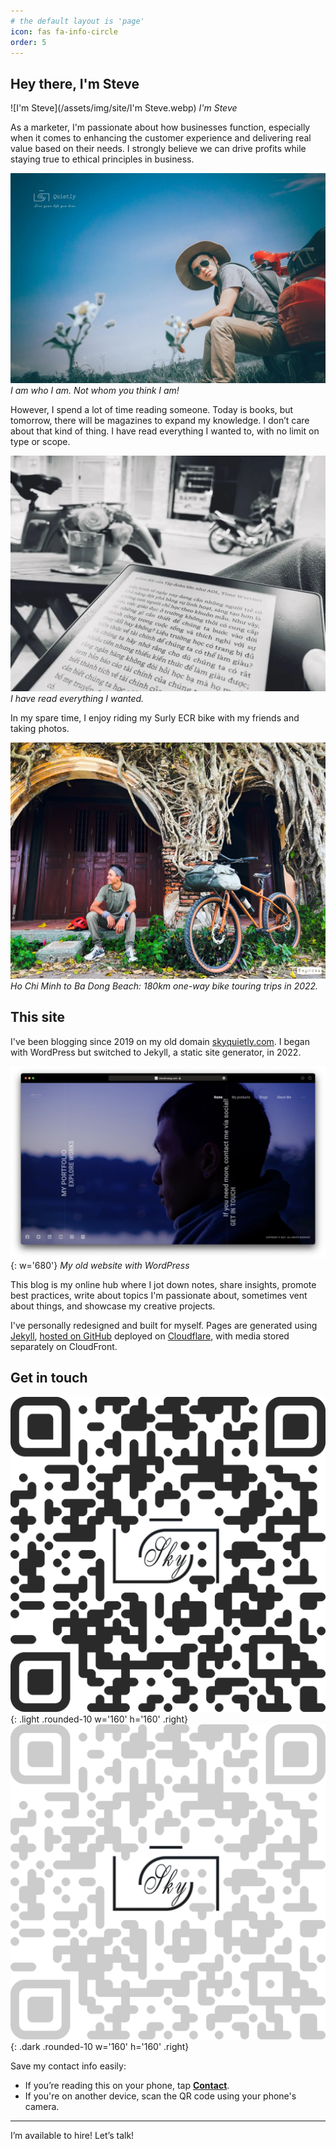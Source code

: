 ```yaml
---
# the default layout is 'page'
icon: fas fa-info-circle
order: 5
---
```

## Hey there, I'm Steve

![I'm Steve](/assets/img/site/I'm Steve.webp)
_I'm Steve_

As a marketer, I'm passionate about how businesses function, especially when it comes to enhancing the customer experience and delivering real value based on their needs. I strongly believe we can drive profits while staying true to ethical principles in business.

![About me](/assets/img/site/about-me.webp)
_I am who I am. Not whom you think I am!_

However, I spend a lot of time reading someone. Today is books, but tomorrow, there will be magazines to expand my knowledge. I don’t care about that kind of thing. I have read everything I wanted to, with no limit on type or scope.

![Reading book](/assets/img/site/reading-book.webp)
_I have read everything I wanted._

In my spare time, I enjoy riding my Surly ECR bike with my friends and taking photos.

![Me and bike](/assets/img/site/me-and-bike.webp)
_Ho Chi Minh to Ba Dong Beach: 180km one-way bike touring trips in 2022._

## This site
I've been blogging since 2019 on my old domain [skyquietly.com](https://skyquietly.com). I began with WordPress but switched to Jekyll, a static site generator, in 2022.

![Old website](/assets/img/site/old-website.webp){: w='680'}
_My old website with WordPress_

This blog is my online hub where I jot down notes, share insights, promote best practices, write about topics I'm passionate about, sometimes vent about things, and showcase my creative projects.

I've personally redesigned and built for myself. Pages are generated using [Jekyll](https://jekyllrb.com), [hosted on GitHub](https://github.com/lotusk08/lotusk08.github.io) deployed on [Cloudflare](https://cloudflare.com), with media stored separately on CloudFront.

## Get in touch
![Contact light](/assets/img/site/contact-light.webp){: .light .rounded-10 w='160' h='160' .right}
![Contact dark](/assets/img/site/contact-dark.webp){: .dark .rounded-10 w='160' h='160' .right}

Save my contact info easily:
- If you’re reading this on your phone, tap [**Contact**](/assets/contact.vcf).
- If you're on another device, scan the QR code using your phone's camera.

---

I’m available to hire! Let’s talk!
